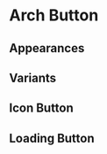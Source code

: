 <!--[meta]
section: core
title: Button
[meta]-->

# Arch Button

## Appearances

## Variants

## Icon Button

## Loading Button
